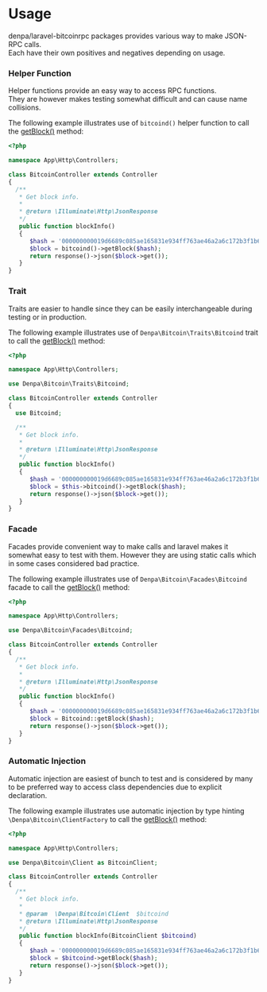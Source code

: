 Usage
======================

denpa/laravel-bitcoinrpc packages provides various way to make JSON-RPC calls.  
Each have their own positives and negatives depending on usage.

### Helper Function
Helper functions provide an easy way to access RPC functions.  
They are however makes testing somewhat difficult and can cause name collisions.

The following example illustrates use of `bitcoind()` helper function to call the [getBlock()](https://bitcoin.org/en/developer-reference#getblock) method:
```php
<?php

namespace App\Http\Controllers;

class BitcoinController extends Controller
{
  /**
   * Get block info.
   *
   * @return \Illuminate\Http\JsonResponse
   */
   public function blockInfo()
   {
      $hash = '000000000019d6689c085ae165831e934ff763ae46a2a6c172b3f1b60a8ce26f';
      $block = bitcoind()->getBlock($hash);
      return response()->json($block->get());
   }
}
```

### Trait
Traits are easier to handle since they can be easily interchangeable during testing or in production.

The following example illustrates use of `Denpa\Bitcoin\Traits\Bitcoind` trait to call the [getBlock()](https://bitcoin.org/en/developer-reference#getblock) method:
```php
<?php

namespace App\Http\Controllers;

use Denpa\Bitcoin\Traits\Bitcoind;

class BitcoinController extends Controller
{
  use Bitcoind;

  /**
   * Get block info.
   *
   * @return \Illuminate\Http\JsonResponse
   */
   public function blockInfo()
   {
      $hash = '000000000019d6689c085ae165831e934ff763ae46a2a6c172b3f1b60a8ce26f';
      $block = $this->bitcoind()->getBlock($hash);
      return response()->json($block->get());
   }
}
```

### Facade
Facades provide convenient way to make calls and laravel makes it somewhat easy to test with them.
However they are using static calls which in some cases considered bad practice.

The following example illustrates use of `Denpa\Bitcoin\Facades\Bitcoind` facade to call the [getBlock()](https://bitcoin.org/en/developer-reference#getblock) method:
```php
<?php

namespace App\Http\Controllers;

use Denpa\Bitcoin\Facades\Bitcoind;

class BitcoinController extends Controller
{
  /**
   * Get block info.
   *
   * @return \Illuminate\Http\JsonResponse
   */
   public function blockInfo()
   {
      $hash = '000000000019d6689c085ae165831e934ff763ae46a2a6c172b3f1b60a8ce26f';
      $block = Bitcoind::getBlock($hash);
      return response()->json($block->get());
   }
}
```

### Automatic Injection
Automatic injection are easiest of bunch to test and is considered by many to be preferred way to access class dependencies due to explicit declaration.

The following example illustrates use automatic injection by type hinting `\Denpa\Bitcoin\ClientFactory` to call the [getBlock()](https://bitcoin.org/en/developer-reference#getblock) method:
```php
<?php

namespace App\Http\Controllers;

use Denpa\Bitcoin\Client as BitcoinClient;

class BitcoinController extends Controller
{
  /**
   * Get block info.
   *
   * @param  \Denpa\Bitcoin\Client  $bitcoind
   * @return \Illuminate\Http\JsonResponse
   */
   public function blockInfo(BitcoinClient $bitcoind)
   {
      $hash = '000000000019d6689c085ae165831e934ff763ae46a2a6c172b3f1b60a8ce26f';
      $block = $bitcoind->getBlock($hash);
      return response()->json($block->get());
   }
}
```
